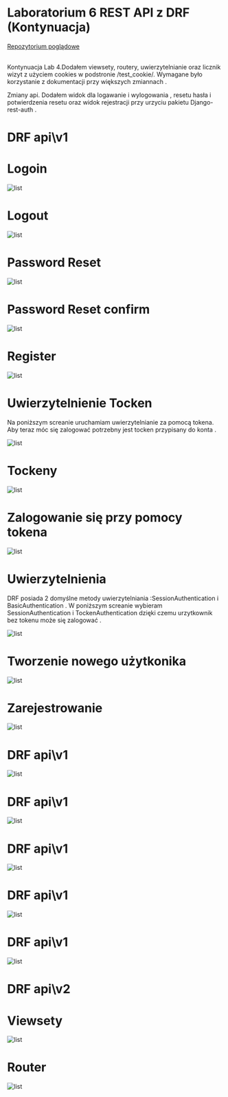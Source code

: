 # Laboratorium 6 REST API z DRF (Kontynuacja)
<p><a href = "https://github.com/wsvincent/restapiswithdjango">Repozytorium poglądowe </a></p>
<br>
Kontynuacja Lab 4.Dodałem viewsety, routery, uwierzytelnianie oraz licznik wizyt z użyciem cookies w podstronie /test_cookie/. Wymagane było korzystanie z dokumentacji przy większych zmiannach .

Zmiany api.
Dodałem widok dla logawanie i wylogowania , resetu hasła i potwierdzenia resetu oraz widok rejestracji przy urzyciu pakietu Django-rest-auth .

<h1>DRF api\v1</h1>
<h1>Logoin</h1>

![list](DRF/static/Scr/1.PNG "Start")
<h1>Logout</h1>

![list](DRF/static/Scr/2.PNG "Start")
<h1>Password Reset</h1>

![list](DRF/static/Scr/3.PNG "Start")
<h1>Password Reset confirm</h1>

![list](DRF/static/Scr/4.PNG "Start")
<h1>Register</h1>

![list](DRF/static/Scr/5.PNG "Start")
<h1>Uwierzytelnienie Tocken</h1>

Na poniższym screanie uruchamiam uwierzytelnianie za pomocą tokena. Aby teraz móc się zalogować potrzebny jest tocken przypisany do konta . 

![list](DRF/static/Scr/8.PNG "Start")
<h1>Tockeny</h1>

![list](DRF/static/Scr/6.PNG "Start")
<h1>Zalogowanie się przy pomocy tokena</h1>

![list](DRF/static/Scr/10.PNG "Start")
<h1>Uwierzytelnienia</h1>
DRF posiada 2 domyślne metody uwierzytelniania :SessionAuthentication i BasicAuthentication .  W poniższym screanie wybieram SessionAuthentication i TockenAuthentication dzięki czemu urzytkownik bez tokenu może się zalogować .

![list](DRF/static/Scr/9.PNG "Start")
<h1>Tworzenie nowego użytkonika </h1>

![list](DRF/static/Scr/12.PNG "Start")
<h1>Zarejestrowanie</h1>

![list](DRF/static/Scr/13.PNG "Start")





<h1>DRF api\v1</h1>


![list](DRF/static/Scr/14.PNG "Start")
<h1>DRF api\v1</h1>

![list](DRF/static/Scr/15.PNG "Start")
<h1>DRF api\v1</h1>

![list](DRF/static/Scr/16.PNG "Start")
<h1>DRF api\v1</h1>

![list](DRF/static/Scr/17.PNG "Start")
<h1>DRF api\v1</h1>

![list](DRF/static/Scr/18.PNG "Start")
<h1>DRF api\v2</h1>
<h1>Viewsety</h1>

![list](DRF/static/Scr/19.PNG "Start")
<h1>Router</h1>

![list](DRF/static/Scr/20.PNG "Start")

